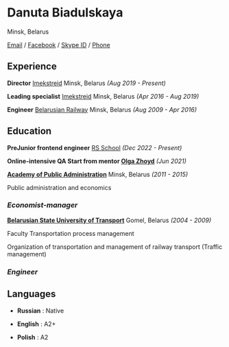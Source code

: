 # **Danuta Biadulskaya**

Minsk, Belarus

[Email](danetty11@gmail.com) / [Facebook](https://www.facebook.com/danetty87  "Private page") / [Skype ID](danetty87) / [Phone](+375297396893 "Mobile")

## **Experience**

**Director** [Imekstreid](http://imekstreid.by/ "LLC Imekstreid") Minsk, Belarus *(Aug 2019 - Present)*

**Leading specialist** [Imekstreid](http://imekstreid.by/ "LLC Imekstreid") Minsk, Belarus *(Apr 2016 - Aug 2019)*

**Engineer** [Belarusian Railway](https://www.rw.by/ "Belarusian Railway") Minsk, Belarus *(Aug 2009 - Apr 2016)*

## **Education**

**PreJunior frontend engineer** [RS School](https://rs.school/) *(Dec 2022 - Present)*

**Online-intensive QA Start from mentor [Olga Zhoyd](https://www.instagram.com/olia_qacoach/)** *(Jun 2021)*

[**Academy of Public Administration**](https://www.pac.by/) Minsk, Belarus *(2011 - 2015)*

Public administration and economics

### *Economist-manager*

[**Belarusian State University of Transport**](https://www.bsut.by/) Gomel, Belarus *(2004 - 2009)*

Faculty Transportation process management

Organization of transportation and management of railway transport (Traffic management)

### *Engineer*

## **Languages**

- **Russian** : Native

- **English** : A2+

- **Polish** : A2